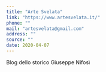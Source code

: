 ```yaml
---
title: "Arte Svelata"
link: "https://www.artesvelata.it/"
phone: ""
mail: "artesvelata@gmail.com"
address: ""
source: ""
date: 2020-04-07
---
```


Blog dello storico Giuseppe Nifosì
